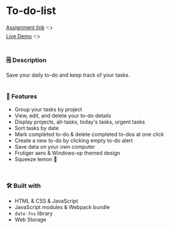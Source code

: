 # To-do-list
[Assignment link](https://www.theodinproject.com/lessons/node-path-javascript-todo-list) 👈 <br>
[Live Demo](https://garamgim.github.io/to-do-list/) 👈 <br>
<br>

### 🗒️ Description
Save your daily to-do and keep track of your tasks.
<br><br>

### 📱 Features
* Group your tasks by project
* View, edit, and delete your to-do details
* Display projects, all-tasks, today's tasks, urgent tasks
* Sort tasks by date
* Mark completed to-do & delete completed to-dos at one click
* Create a new to-do by clicking empty to-do alert
* Save data on your own computer
* Frutiger aero & Windows-xp themed design
* Squeeze lemon &#127819;
<br>

### 🛠️ Built with
* HTML & CSS & JavaScript
* JavaScript modules & Webpack bundle
* `date-fns` library
* Web Storage